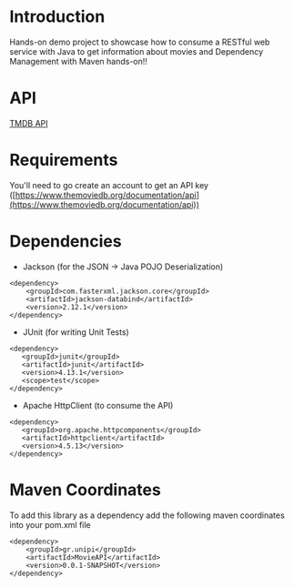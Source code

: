 # Introduction
Hands-on demo project to showcase how to consume a RESTful web service with Java to get information about movies and Dependency Management with Maven hands-on!!

# API
[TMDB API](https://developers.themoviedb.org/3/getting-started/introduction)

# Requirements
You'll need to go create an account to get an API key ([https://www.themoviedb.org/documentation/api](https://www.themoviedb.org/documentation/api))

# Dependencies

 - Jackson (for the JSON -> Java POJO Deserialization)
``` 
<dependency>
	<groupId>com.fasterxml.jackson.core</groupId>
	<artifactId>jackson-databind</artifactId>
	<version>2.12.1</version>
</dependency>
```
 - JUnit (for writing Unit Tests)
 ``` 
<dependency>
	<groupId>junit</groupId>
	<artifactId>junit</artifactId>
	<version>4.13.1</version>
	<scope>test</scope>
</dependency>
```
- Apache HttpClient (to consume the API)
 ``` 
<dependency>
	<groupId>org.apache.httpcomponents</groupId>
	<artifactId>httpclient</artifactId>
	<version>4.5.13</version>
</dependency>
```
# Maven Coordinates

To add this library as a dependency add the following maven coordinates into your pom.xml file

    <dependency>
	    <groupId>gr.unipi</groupId>
	    <artifactId>MovieAPI</artifactId>
	    <version>0.0.1-SNAPSHOT</version>
	</dependency>
